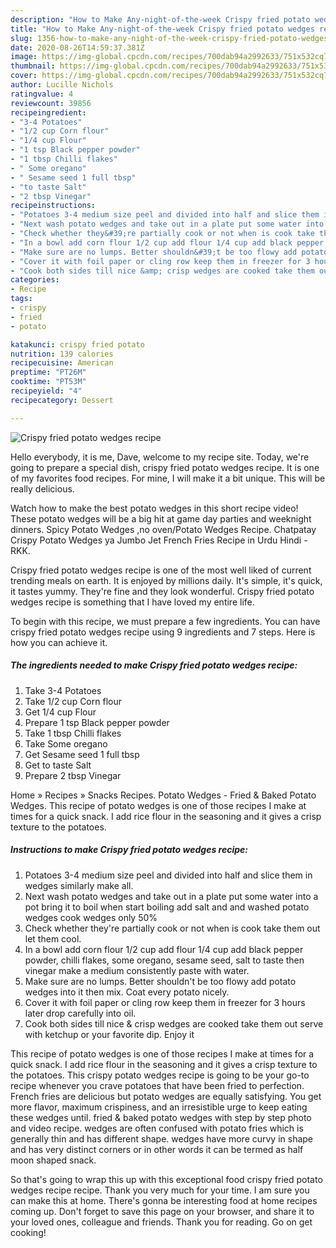 ```yaml
---
description: "How to Make Any-night-of-the-week Crispy fried potato wedges recipe"
title: "How to Make Any-night-of-the-week Crispy fried potato wedges recipe"
slug: 1356-how-to-make-any-night-of-the-week-crispy-fried-potato-wedges-recipe
date: 2020-08-26T14:59:37.381Z
image: https://img-global.cpcdn.com/recipes/700dab94a2992633/751x532cq70/crispy-fried-potato-wedges-recipe-recipe-main-photo.jpg
thumbnail: https://img-global.cpcdn.com/recipes/700dab94a2992633/751x532cq70/crispy-fried-potato-wedges-recipe-recipe-main-photo.jpg
cover: https://img-global.cpcdn.com/recipes/700dab94a2992633/751x532cq70/crispy-fried-potato-wedges-recipe-recipe-main-photo.jpg
author: Lucille Nichols
ratingvalue: 4
reviewcount: 39856
recipeingredient:
- "3-4 Potatoes"
- "1/2 cup Corn flour"
- "1/4 cup Flour"
- "1 tsp Black pepper powder"
- "1 tbsp Chilli flakes"
- " Some oregano"
- " Sesame seed 1 full tbsp"
- "to taste Salt"
- "2 tbsp Vinegar"
recipeinstructions:
- "Potatoes 3-4 medium size peel and divided into half and slice them in wedges similarly make all."
- "Next wash potato wedges and take out in a plate put some water into a pot bring it to boil when start boiling add salt and and washed potato wedges cook wedges only 50%"
- "Check whether they&#39;re partially cook or not when is cook take them out let them cool."
- "In a bowl add corn flour 1/2 cup add flour 1/4 cup add black pepper powder, chilli flakes, some oregano, sesame seed, salt to taste then vinegar make a medium consistently paste with water."
- "Make sure are no lumps. Better shouldn&#39;t be too flowy add potato wedges into it then mix. Coat every potato nicely."
- "Cover it with foil paper or cling row keep them in freezer for 3 hours later drop carefully into oil."
- "Cook both sides till nice &amp; crisp wedges are cooked take them out serve with ketchup or your favorite dip. Enjoy it"
categories:
- Recipe
tags:
- crispy
- fried
- potato

katakunci: crispy fried potato 
nutrition: 139 calories
recipecuisine: American
preptime: "PT26M"
cooktime: "PT53M"
recipeyield: "4"
recipecategory: Dessert

---
```



![Crispy fried potato wedges recipe](https://img-global.cpcdn.com/recipes/700dab94a2992633/751x532cq70/crispy-fried-potato-wedges-recipe-recipe-main-photo.jpg)

Hello everybody, it is me, Dave, welcome to my recipe site. Today, we're going to prepare a special dish, crispy fried potato wedges recipe. It is one of my favorites food recipes. For mine, I will make it a bit unique. This will be really delicious.

Watch how to make the best potato wedges in this short recipe video! These potato wedges will be a big hit at game day parties and weeknight dinners. Spicy Potato Wedges ,no oven/Potato Wedges Recipe. Chatpatay Crispy Potato Wedges ya Jumbo Jet French Fries Recipe in Urdu Hindi - RKK.

Crispy fried potato wedges recipe is one of the most well liked of current trending meals on earth. It is enjoyed by millions daily. It's simple, it's quick, it tastes yummy. They're fine and they look wonderful. Crispy fried potato wedges recipe is something that I have loved my entire life.


To begin with this recipe, we must prepare a few ingredients. You can have crispy fried potato wedges recipe using 9 ingredients and 7 steps. Here is how you can achieve it.

<!--inarticleads1-->

##### The ingredients needed to make Crispy fried potato wedges recipe:

1. Take 3-4 Potatoes
1. Take 1/2 cup Corn flour
1. Get 1/4 cup Flour
1. Prepare 1 tsp Black pepper powder
1. Take 1 tbsp Chilli flakes
1. Take  Some oregano
1. Get  Sesame seed 1 full tbsp
1. Get to taste Salt
1. Prepare 2 tbsp Vinegar


Home » Recipes » Snacks Recipes. Potato Wedges - Fried &amp; Baked Potato Wedges. This recipe of potato wedges is one of those recipes I make at times for a quick snack. I add rice flour in the seasoning and it gives a crisp texture to the potatoes. 

<!--inarticleads2-->

##### Instructions to make Crispy fried potato wedges recipe:

1. Potatoes 3-4 medium size peel and divided into half and slice them in wedges similarly make all.
1. Next wash potato wedges and take out in a plate put some water into a pot bring it to boil when start boiling add salt and and washed potato wedges cook wedges only 50%
1. Check whether they&#39;re partially cook or not when is cook take them out let them cool.
1. In a bowl add corn flour 1/2 cup add flour 1/4 cup add black pepper powder, chilli flakes, some oregano, sesame seed, salt to taste then vinegar make a medium consistently paste with water.
1. Make sure are no lumps. Better shouldn&#39;t be too flowy add potato wedges into it then mix. Coat every potato nicely.
1. Cover it with foil paper or cling row keep them in freezer for 3 hours later drop carefully into oil.
1. Cook both sides till nice &amp; crisp wedges are cooked take them out serve with ketchup or your favorite dip. Enjoy it


This recipe of potato wedges is one of those recipes I make at times for a quick snack. I add rice flour in the seasoning and it gives a crisp texture to the potatoes. This crispy potato wedges recipe is going to be your go-to recipe whenever you crave potatoes that have been fried to perfection. French fries are delicious but potato wedges are equally satisfying. You get more flavor, maximum crispiness, and an irresistible urge to keep eating these wedges until. fried &amp; baked potato wedges with step by step photo and video recipe. wedges are often confused with potato fries which is generally thin and has different shape. wedges have more curvy in shape and has very distinct corners or in other words it can be termed as half moon shaped snack. 

So that's going to wrap this up with this exceptional food crispy fried potato wedges recipe recipe. Thank you very much for your time. I am sure you can make this at home. There's gonna be interesting food at home recipes coming up. Don't forget to save this page on your browser, and share it to your loved ones, colleague and friends. Thank you for reading. Go on get cooking!
